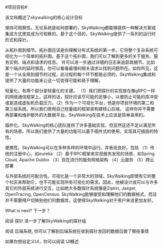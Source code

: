 #项目目标#

该文档概述了skywalking的核心设计目标

保持可观察性。无论系统是如何部署的，SkyWalking都能够提供一种解决方案或集成方式使其成为可观察的。基于这个目的，SkyWalking提供了一系列的运行时形式和探针。

从拓扑图到细节。拓扑图应该是你理解分布式系统的第一步。它将整个复杂系统可视化为一个简单的拓扑图。基于这个拓扑图，我们可以了解到更多的关于服务、服务实例、端点和请求的信息。 并可以进一步通过详细的日志来追踪其细节。比如某个端点的延时很高，你可以看看最慢的相关请求以找到问题所在。如你所见，这是一个从全局到细节的过程，此过程的每个环节都是必须的。SkyWalking集成和提供了大量的功能来让这一切变得可能和易于理解。

轻量化。有两个部分是轻量化的关键。 （1）我们把探针的实现放在像gRPC一样的网络通信框架上。这样的话，探针应该尽可能的足够小，以便防止可能的库冲突或是造成虚拟机负载压力。（2）作为一个可视化平台，他是你项目环境的第二和第三级系统。所以我们使用自己轻量级的框架来构建核心后端， 这样你并不需要再部署和维护额外的大数据平台。SkyWalking在技术上应该是简单易用的。

插件化。SkyWalking的核心团队提供了许多基础实现，但显然这还不足以满足所有的场景。所以我们提供了大量的功能可以基于插件式的使用，实现其可插拔的特性。

便携性。SkyWalking可以在多种多样的环境中运行。并表现良好。包括
（1）传统的注册中心，如eureka
（2）基于RPC框架来实现服务发现的场景，如Spring Cloud, Apache Dubbo
（3）现在流行的服务网格架构
（4）云服务
（5）跨云部署

与外部系统的可配合性。可视化是一个非常大的领域，SkyWalking即使有它的整个社区来帮助它，也不可能实现所有可视化的需求。因此，他被设计成可以与许多其它的外部系统进行交互，比如绝大多数探针系统像是Zipkin, Jaeger, OpenTracing, OpenCensus. SkyWalking能够接受和理解他们的数据格式，而且并不需要用户切换到他们的数据库，这使得SkyWalking对于用户来说更加友好。

What is next? 下一步？

阅读 探针 进一步了解SkyWalking的探针组

阅读 后端系统, 你可以了解到后端系统在收到探针发回的数据后做了哪些事情

如果你想自定义UI，你可以阅读 UI概述

